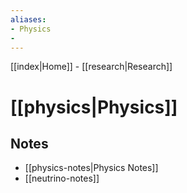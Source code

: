 ```yaml
---
aliases:
- Physics
- 
---
```


[[index|Home]] -
[[research|Research]] 

# [[physics|Physics]]

## Notes
- [[physics-notes|Physics Notes]]
- [[neutrino-notes]]